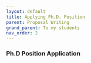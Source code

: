 ```yaml
---
layout: default
title: Applying Ph.D. Position
parent: Proposal Writing
grand_parent: To my students
nav_order: 2
---
```


### Ph.D Position Application
